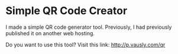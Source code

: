 ﻿# Simple QR Code Creator

I made a simple QR code generator tool. Previously, I had previously published it on another web hosting.

Do you want to use this tool? Visit this link: http://p.vausly.com/qr
